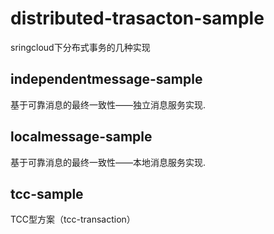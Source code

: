 # distributed-trasacton-sample
sringcloud下分布式事务的几种实现 
## independentmessage-sample 
基于可靠消息的最终一致性——独立消息服务实现.
## localmessage-sample 
基于可靠消息的最终一致性——本地消息服务实现.
## tcc-sample 
TCC型方案（tcc-transaction）
